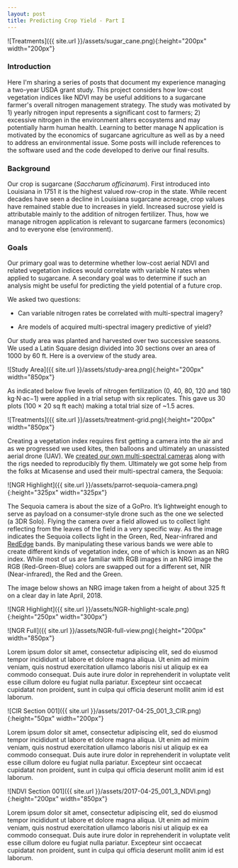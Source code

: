 ```yaml
---
layout: post
title: Predicting Crop Yield - Part I
---
```


![Treatments]({{ site.url }}/assets/sugar_cane.png){:height="200px" width="200px"} 

### Introduction

Here I'm sharing a series of posts that document my experience managing a two-year USDA grant study. This project considers how low-cost vegetation indices like NDVI may be useful additions to a sugarcane farmer's overall nitrogen management strategy. The study was motivated by 1) yearly nitrogen input represents a significant cost to farmers; 2) excessive nitrogen in the environment alters ecosystems and may potentially harm human health. Learning to better manage N application is motivated by the economics of sugarcane agriculture as well as by a need to address an environmental issue. Some posts will include references to the software used and the code developed to derive our final results.   

### Background

Our crop is sugarcane (*Saccharum officinarum*). First introduced into Louisiana in 1751 it is the highest valued row-crop in the state. While recent decades have seen a decline in Louisiana sugarcane acreage, crop values have remained stable due to increases in yield. Increased sucrose yield is attributable mainly to the addition of nitrogen fertilizer. Thus, how we manage nitrogen application is relevant to sugarcane farmers (economics) and to everyone else (environment). 
 
### Goals
Our primary goal was to determine whether low-cost aerial NDVI and related vegetation indices would correlate with variable N rates when applied to sugarcane. A secondary goal was to determine if such an analysis might be useful for predicting the yield potential of a future crop.

We asked two questions:

* Can variable nitrogen rates be correlated with multi-spectral imagery?

* Are models of acquired multi-spectral imagery predictive of yield?


Our study area was planted and harvested over two successive seasons. We used a Latin Square design divided into 30 sections over an area of 1000 by 60 ft. Here is a overview of the study area.

![Study Area]({{ site.url }}/assets/study-area.png){:height="200px" width="850px"} 

As indicated below five levels of nitrogen fertilization (0, 40, 80, 120 and 180 kg·N·ac−1) were applied in a trial setup with six replicates. This gave us 30 plots (100 × 20 sq ft each) making a total trial size of ~1.5 acres.

![Treatments]({{ site.url }}/assets/treatment-grid.png){:height="200px" width="850px"} 

Creating a vegetation index requires first getting a camera into the air and as we progressed we used kites, then balloons and ultimately an unassisted aerial drone (UAV). We [created our own multi-spectral cameras](https://publiclab.org/wiki/near-infrared-camera) along with the rigs needed to reproducibly fly them. Ultimately we got some help from the folks at Micasense and used their multi-spectral camera, the Sequoia:

![NGR Highlight]({{ site.url }}/assets/parrot-sequoia-camera.png){:height="325px" width="325px"}

The Sequoia camera is about the size of a GoPro. It’s lightweight enough to serve as payload on a consumer-style drone such as the one we selected (a 3DR Solo). Flying the camera over a field allowed us to collect light reflecting from the leaves of the field in a very specific way. As the image indicates the Sequoia collects light in the Green, Red, Near-infrared and [RedEdge](https://en.wikipedia.org/wiki/Red_edge) bands. By manipulating these various bands we were able to create different kinds of vegetation index, one of which is known as an NRG index. While most of us are familiar with RGB images in an NRG image the RGB (Red-Green-Blue) colors are swapped out for a different set, NIR (Near-infrared), the Red and the Green.

The image below shows an NRG image taken from a height of about 325 ft on a clear day in late April, 2018. 

![NGR Highlight]({{ site.url }}/assets/NGR-highlight-scale.png){:height="250px" width="300px"}

<!-- {% highlight python %} {% endhighlight %} -->
<script src="https://gist.github.com/geraldmc/1d3f059a33a30caf73a7f0446892f76f.js"></script>

![NGR Full]({{ site.url }}/assets/NGR-full-view.png){:height="200px" width="850px"} 

Lorem ipsum dolor sit amet, consectetur adipiscing elit, sed do eiusmod tempor incididunt ut labore et dolore magna aliqua. Ut enim ad minim veniam, quis nostrud exercitation ullamco laboris nisi ut aliquip ex ea commodo consequat. Duis aute irure dolor in reprehenderit in voluptate velit esse cillum dolore eu fugiat nulla pariatur. Excepteur sint occaecat cupidatat non proident, sunt in culpa qui officia deserunt mollit anim id est laborum.

![CIR Section 001]({{ site.url }}/assets/2017-04-25_001_3_CIR.png){:height="50px" width="200px"} 

Lorem ipsum dolor sit amet, consectetur adipiscing elit, sed do eiusmod tempor incididunt ut labore et dolore magna aliqua. Ut enim ad minim veniam, quis nostrud exercitation ullamco laboris nisi ut aliquip ex ea commodo consequat. Duis aute irure dolor in reprehenderit in voluptate velit esse cillum dolore eu fugiat nulla pariatur. Excepteur sint occaecat cupidatat non proident, sunt in culpa qui officia deserunt mollit anim id est laborum.

![NDVI Section 001]({{ site.url }}/assets/2017-04-25_001_3_NDVI.png){:height="200px" width="850px"} 


Lorem ipsum dolor sit amet, consectetur adipiscing elit, sed do eiusmod tempor incididunt ut labore et dolore magna aliqua. Ut enim ad minim veniam, quis nostrud exercitation ullamco laboris nisi ut aliquip ex ea commodo consequat. Duis aute irure dolor in reprehenderit in voluptate velit esse cillum dolore eu fugiat nulla pariatur. Excepteur sint occaecat cupidatat non proident, sunt in culpa qui officia deserunt mollit anim id est laborum.